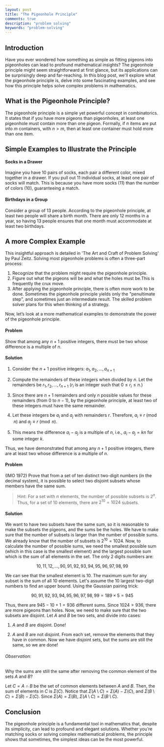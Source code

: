 ```yaml
---
layout: post
title: "The Pigeonhole Principle"
comments: true
description: "problem solving"
keywords: "problem-solving"
---
```


## Introduction

Have you ever wondered how something as simple as fitting pigeons into pigeonholes can lead to profound mathematical insights? The pigeonhole principle might seem straightforward at first glance, but its applications can be surprisingly deep and far-reaching. In this blog post, we'll explore what the pigeonhole principle is, delve into some fascinating examples, and see how this principle helps solve complex problems in mathematics.

## What is the Pigeonhole Principle?

The pigeonhole principle is a simple yet powerful concept in combinatorics. It states that if you have more pigeons than pigeonholes, at least one pigeonhole must contain more than one pigeon. Formally, if $n$ items are put into $m$ containers, with $n > m$, then at least one container must hold more than one item.

## Simple Examples to Illustrate the Principle

#### Socks in a Drawer

Imagine you have 10 pairs of socks, each pair a different color, mixed together in a drawer. If you pull out 11 individual socks, at least one pair of socks will match. This is because you have more socks (11) than the number of colors (10), guaranteeing a match.

#### Birthdays in a Group

Consider a group of 13 people. According to the pigeonhole principle, at least two people will share a birth month. There are only 12 months in a year, so having 13 people ensures that one month must accommodate at least two birthdays.

## A more Complex Example

This insightful approach is detailed in 'The Art and Craft of Problem Solving' by Paul Zeitz. Solving most pigeonhole problems is often a three-part process:

1. Recognize that the problem might require the pigeonhole principle.
2. Figure out what the pigeons will be and what the holes must be.This is frequently the crux move.
3. After applying the pigeonhole principle, there is often more work to be done. Sometimes the pigeonhole principle yields only the "penultimate step", and sometimes just an intermediate result. The skilled problem solver plans for this when thinking of a strategy.

Now, let’s look at a more mathematical examples to demonstrate the power of the pigeonhole principle.

#### Problem

Show that among any $n + 1$ positive integers, there must be two whose difference is a multiple of $n$.

#### Solution

1. Consider the $n + 1$ positive integers: $a_1, a_2,..., a_{n+1}$

2. Compute the remainders of these integers when divided by $n$. Let the remainders be $r_1, r_2,..., r_{n+1}$ ($r_i$ is an integer such that $0 \le r_i \le n.$)

3.  Since there are $n + 1$ remainders and only $n$ possible values for these remainders (from $0$ to $n - 1$), by the pigeonhole principle, at least two of these integers must have the same remainder.

4. Let these integers be $a_i$ and $a_j$ with remainders $r$. Therefore, $a_i \equiv r \pmod {n}$ and $a_j \equiv r \pmod {n}$.

5. This means the difference $a_i - a_j$  is a multiple of $n$, i.e., $a_i - a_j = kn$ for some integer $k$.

Thus, we have demonstrated that among any $n + 1$ positive integers, there are at least two whose difference is a multiple of $n$.

#### Problem

(IMO 1972) Prove that from a set of ten distinct two-digit numbers (in the decimal system), it is possible to select two disjoint subsets whose members have the same sum.

> Hint: For a set with $n$ elements, the number of possible subsets is $2^n.$ Thus, for a set of $10$ elements, there are $2^{10} = 1024$ subsets.

#### Solution

We want to have two subsets have the same sum, so it is reasonable to make the subsets the pigeons, and the sums be the holes. We have to make sure that the number of subsets is larger than the number of possible sums. We already know that the number of subsets is $2^{10} = 1024.$ Now, to calculate the number of possible sums, we need the smallest possible sum (which in this case is the smallest element) and the largest possible sum which is the sum of all elements in the set. The only $2$ digits numbers are:

$$10, 11, 12,..., 90, 91, 92, 93, 94, 95, 96, 97, 98, 99$$

We can see that the smallest element is $10.$ The maximum sum for any subset is the sum of all $10$ elements. Let's assume the $10$ largest two-digit numbers to find an upper bound. Using the Gaussian pairing trick:

$$90, 91, 92, 93, 94, 95, 96, 97, 98, 99 = 189 \times 5 = 945$$

Thus, there are $945 - 10 + 1 = 936$ different sums. Since $1024 > 936$, there are more pigeons than holes. Now, we need to make sure that the two subsets are disjoint. Let $A$ and $B$ be two sets, and divide into cases:

1. $A$ and $B$ are disjoint. Done!

2. $A$ and $B$ are not disjoint. From each set, remove the elements that they have in common. Now we have disjoint sets, but the sums are still the same, so we are done! 

###### Observation:

Why the sums are still the same after removing the common element of the sets $A$ and $B$?

Let $C = A \cap B$ be the set of common elements between $A$ and $B$. Then, the sum of elements in $C$ is $\Sigma(C).$ Notice that $\Sigma(A \setminus C) = \Sigma(A) - \Sigma(C)$, and $\Sigma(B \setminus C) = \Sigma(B) - \Sigma(C)$. Since $\Sigma(A) = \Sigma(B),$ $\Sigma(A \setminus C) = \Sigma(B \setminus C).$ 



## Conclusion

The pigeonhole principle is a fundamental tool in mathematics that, despite its simplicity, can lead to profound and elegant solutions. Whether you’re matching socks or solving complex mathematical problems, the principle shows that sometimes, the simplest ideas can be the most powerful.